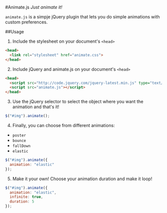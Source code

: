#Animate.js
*Just animate it!*

`animate.js` is a simpje jQuery plugin that lets you do simple animations with custom preferences.

##Usage
1. Include the stylesheet on your document's `<head>`

  ```html
  <head>
    <link rel="stylesheet" href="animate.css">
  </head>
```

2. Include jQuery and animate.js on your document's `<head>`

  ```html
  <head>
    <script src="http://code.jquery.com/jquery-latest.min.js" type="text/javascript"></script>
    <script src="animate.js"></script>
  </head>
```


3. Use the jQuery selector to select the object where you want the animation and that's it!
  ```javascript
$("#img").animate();
```

4. Finally, you can choose from different animations:

  * `poster`
  * `bounce`
  * `fallDown`
  * `elastic`
  ```javascript
$("#img").animate({
    animation: "elastic"
});
```

5. Make it your own! Choose your animation duration and make it loop!

  ```javascript
$("#img").animate({
    animation: "elastic",
    infinite: true,
    duration: 5
});
```